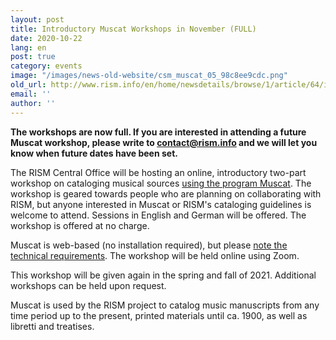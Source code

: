 ```yaml
---
layout: post
title: Introductory Muscat Workshops in November (FULL)
date: 2020-10-22
lang: en
post: true
category: events
image: "/images/news-old-website/csm_muscat_05_98c8ee9cdc.png"
old_url: http://www.rism.info/en/home/newsdetails/browse/1/article/64/introductory-muscat-workshops-in-november-full.html
email: ''
author: ''
---
```


**The workshops are now full. If you are interested in attending a future Muscat workshop, please write to [contact@rism.info](mailto:contact@rism.info) and we will let you know when future dates have been set.**

The RISM Central Office will be hosting an online, introductory two-part workshop on cataloging musical sources [using the program Muscat](/en/community/muscat.html "Opens internal link in current window"). The workshop is geared towards people who are planning on collaborating with RISM, but anyone interested in Muscat or RISM's cataloging guidelines is welcome to attend. Sessions in English and German will be offered. The workshop is offered at no charge.

Muscat is web-based (no installation required), but please [note the technical requirements](/en/community/muscat.html#c3410 "Opens internal link in current window"). The workshop will be held online using Zoom.   
  
This workshop will be given again in the spring and fall of 2021. Additional workshops can be held upon request.   
  
Muscat is used by the RISM project to catalog music manuscripts from any time period up to the present, printed materials until ca. 1900, as well as libretti and treatises.&nbsp;&nbsp;

